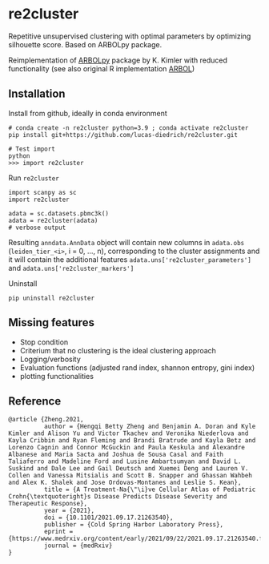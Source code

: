 # re2cluster
Repetitive unsupervised clustering with optimal parameters by optimizing silhouette score. Based on ARBOLpy package.


Reimplementation of [ARBOLpy](https://github.com/jo-m-lab/ARBOLpy.git) package by K. Kimler with reduced functionality (see also original R implementation [ARBOL](https://github.com/jo-m-lab/ARBOL.git))


## Installation 

Install from github, ideally in conda environment 
``` 
# conda create -n re2cluster python=3.9 ; conda activate re2cluster
pip install git+https://github.com/lucas-diedrich/re2cluster.git

# Test import 
python 
>>> import re2cluster
```

Run `re2cluster`

```{python}
import scanpy as sc 
import re2cluster 

adata = sc.datasets.pbmc3k()
adata = re2cluster(adata)
# verbose output 
```
Resulting `anndata.AnnData` object will contain new columns in `adata.obs` (`leiden_tier_<i>`, i = 0, ..., n), corresponding to the cluster assignments and it will contain the additional features `adata.uns['re2cluster_parameters']` and `adata.uns['re2cluster_markers']`


Uninstall 
```
pip uninstall re2cluster
``` 


## Missing features 

- Stop condition
- Criterium that no clustering is the ideal clustering approach
- Logging/verbosity
- Evaluation functions (adjusted rand index, shannon entropy, gini index)
- plotting functionalities 



## Reference 
```{latex}
@article {Zheng.2021,
		  author = {Hengqi Betty Zheng and Benjamin A. Doran and Kyle Kimler and Alison Yu and Victor Tkachev and Veronika Niederlova and Kayla Cribbin and Ryan Fleming and Brandi Bratrude and Kayla Betz and Lorenzo Cagnin and Connor McGuckin and Paula Keskula and Alexandre Albanese and Maria Sacta and Joshua de Sousa Casal and Faith Taliaferro and Madeline Ford and Lusine Ambartsumyan and David L. Suskind and Dale Lee and Gail Deutsch and Xuemei Deng and Lauren V. Collen and Vanessa Mitsialis and Scott B. Snapper and Ghassan Wahbeh and Alex K. Shalek and Jose Ordovas-Montanes and Leslie S. Kean},
		  title = {A Treatment-Na{\"\i}ve Cellular Atlas of Pediatric Crohn{\textquoteright}s Disease Predicts Disease Severity and Therapeutic Response},
		  year = {2021},
		  doi = {10.1101/2021.09.17.21263540},
		  publisher = {Cold Spring Harbor Laboratory Press},
		  eprint = {https://www.medrxiv.org/content/early/2021/09/22/2021.09.17.21263540.full.pdf},
		  journal = {medRxiv}
}
``` 
